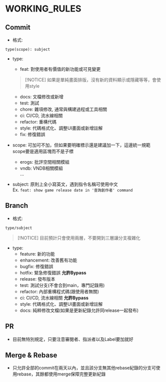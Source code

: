 # WORKING_RULES

## Commit

- 格式:
```
type(scope): subject
```

- type:
    - feat: 對使用者有價值的新功能或可見變更  
    >[!NOTICE]
    > 如果是單純畫面排版，沒有新的資料顯示或隱藏等等，會使用style
    - docs: 文檔修改或新增
    - test: 測試
    - chore: 雜項修改, 通常與構建過程或工具相關
    - ci: CI/CD, 流水線相關
    - refactor: 重構代碼
    - style: 代碼格式化、調整UI畫面或新增註解
    - fix: 修復錯誤


- scope: 可加可不加，但如果要明確標示還是建議加一下，這邊統一規範scope要是適用區塊而不是子標
    - erogs: 批評空間相關模組
    - vndb: VNDB相關模組  
    ...

- subject: 原則上全小寫英文，遇到指令名稱可使用中文  
Ex. `feat: show game release date in '查詢創作者' command`

## Branch

- 格式:
```
type/subject
```

>[!NOTICE]
> 目前預計只會使用兩層，不要開到三層讓分支複雜化

- type:
    - feature: 新的功能
    - enhancement: 改善舊有功能
    - bugfix: 修復錯誤
    - hotfix: 緊急修復錯誤 **允許Bypass**
    - release: 發布版本
    - test: 測試分支(不會合到main，專門記錄用)
    - refactor: 內部重構程式碼(跟使用者無關)
    - ci: CI/CD, 流水線相關 **允許Bypass**
    - style: 代碼格式化、調整UI畫面或新增註解
    - docs: 純粹修改文檔(如果是更新紀錄允許同release一起發布)

## PR

- 目前無特別規定，只要注意審閱者、指派者以及Label要加就好

## Merge & Rebase

- 只允許全部的commit在兩天以內，並且該分支無其他rebase紀錄的分支可使用rebase，其餘都使用merge保障完整更新紀錄

